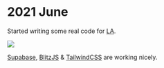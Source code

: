 # 2021 June

Started writing some real code for [LA](../../ideas/learn-anything.md).

![](https://i.imgur.com/poydmnk.jpg)

[Supabase](https://supabase.io), [BlitzJS](https://blitzjs.com) & [TailwindCSS](https://tailwindcss.com/) are working nicely.
